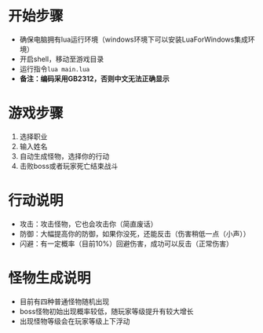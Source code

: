 # 开始步骤
+ 确保电脑拥有lua运行环境（windows环境下可以安装LuaForWindows集成环境）
+ 开启shell，移动至游戏目录
+ 运行指令`lua main.lua`
+ **备注：编码采用GB2312，否则中文无法正确显示**

# 游戏步骤
1. 选择职业
2. 输入姓名
3. 自动生成怪物，选择你的行动
4. 击败boss或者玩家死亡结束战斗

# 行动说明
+ 攻击：攻击怪物，它也会攻击你（简直废话）
+ 防御：大幅提高你的防御，如果你没死，还能反击（伤害稍低一点（小声））
+ 闪避：有一定概率（目前10%）回避伤害，成功可以反击（正常伤害）

# 怪物生成说明
+ 目前有四种普通怪物随机出现
+ boss怪物初始出现概率较低，随玩家等级提升有较大增长
+ 出现怪物等级会在玩家等级上下浮动
